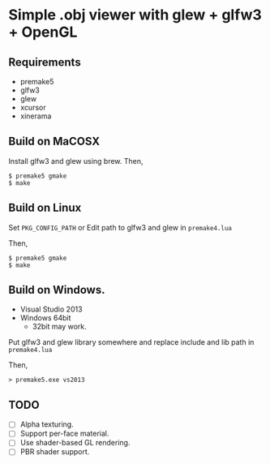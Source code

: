 # Simple .obj viewer with glew + glfw3 + OpenGL

## Requirements

* premake5
* glfw3
* glew
* xcursor
* xinerama

## Build on MaCOSX

Install glfw3 and glew using brew.
Then,

    $ premake5 gmake
    $ make

## Build on Linux

Set `PKG_CONFIG_PATH` or Edit path to glfw3 and glew in `premake4.lua`

Then,

    $ premake5 gmake
    $ make

## Build on Windows.

* Visual Studio 2013
* Windows 64bit
  * 32bit may work.

Put glfw3 and glew library somewhere and replace include and lib path in `premake4.lua`

Then,

    > premake5.exe vs2013

## TODO

* [ ] Alpha texturing.
* [ ] Support per-face material.
* [ ] Use shader-based GL rendering.
* [ ] PBR shader support.
